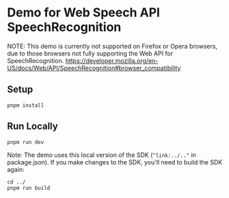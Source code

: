 # Demo for Web Speech API SpeechRecognition
NOTE: This demo is currently not supported on Firefox or Opera browsers, due to those browsers not fully supporting the Web API for SpeechRecognition. https://developer.mozilla.org/en-US/docs/Web/API/SpeechRecognition#browser_compatibility

## Setup
```
pnpm install
```

## Run Locally
```
pnpm run dev
```

Note: The demo uses this local version of the SDK (`"link:../.."` in package.json). If you make changes to the SDK, you'll need to build the SDK again:
```
cd ../
pnpm run build
```
